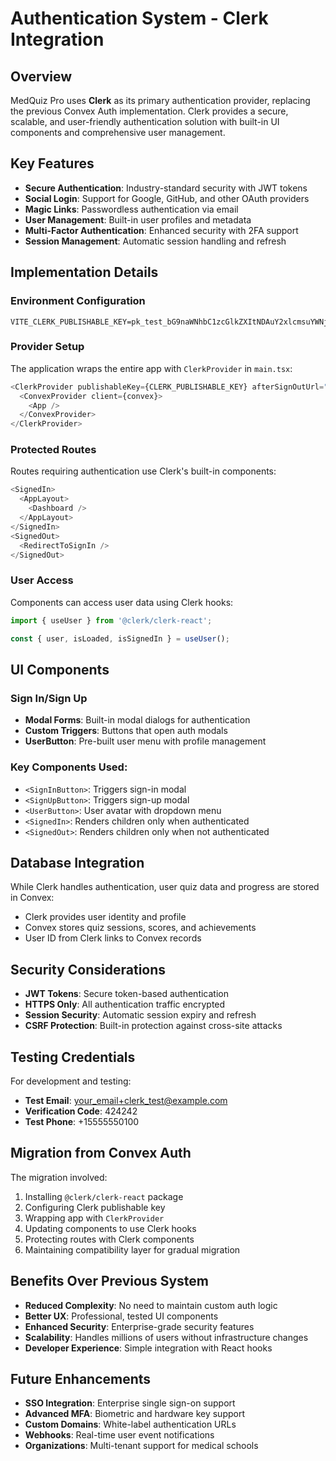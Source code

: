# Authentication System - Clerk Integration

## Overview
MedQuiz Pro uses **Clerk** as its primary authentication provider, replacing the previous Convex Auth implementation. Clerk provides a secure, scalable, and user-friendly authentication solution with built-in UI components and comprehensive user management.

## Key Features
- **Secure Authentication**: Industry-standard security with JWT tokens
- **Social Login**: Support for Google, GitHub, and other OAuth providers
- **Magic Links**: Passwordless authentication via email
- **User Management**: Built-in user profiles and metadata
- **Multi-Factor Authentication**: Enhanced security with 2FA support
- **Session Management**: Automatic session handling and refresh

## Implementation Details

### Environment Configuration
```env
VITE_CLERK_PUBLISHABLE_KEY=pk_test_bG9naWNhbC1zcGlkZXItNDAuY2xlcmsuYWNjb3VudHMuZGV2JA
```

### Provider Setup
The application wraps the entire app with `ClerkProvider` in `main.tsx`:
```typescript
<ClerkProvider publishableKey={CLERK_PUBLISHABLE_KEY} afterSignOutUrl="/">
  <ConvexProvider client={convex}>
    <App />
  </ConvexProvider>
</ClerkProvider>
```

### Protected Routes
Routes requiring authentication use Clerk's built-in components:
```typescript
<SignedIn>
  <AppLayout>
    <Dashboard />
  </AppLayout>
</SignedIn>
<SignedOut>
  <RedirectToSignIn />
</SignedOut>
```

### User Access
Components can access user data using Clerk hooks:
```typescript
import { useUser } from '@clerk/clerk-react';

const { user, isLoaded, isSignedIn } = useUser();
```

## UI Components

### Sign In/Sign Up
- **Modal Forms**: Built-in modal dialogs for authentication
- **Custom Triggers**: Buttons that open auth modals
- **UserButton**: Pre-built user menu with profile management

### Key Components Used:
- `<SignInButton>`: Triggers sign-in modal
- `<SignUpButton>`: Triggers sign-up modal  
- `<UserButton>`: User avatar with dropdown menu
- `<SignedIn>`: Renders children only when authenticated
- `<SignedOut>`: Renders children only when not authenticated

## Database Integration
While Clerk handles authentication, user quiz data and progress are stored in Convex:
- Clerk provides user identity and profile
- Convex stores quiz sessions, scores, and achievements
- User ID from Clerk links to Convex records

## Security Considerations
- **JWT Tokens**: Secure token-based authentication
- **HTTPS Only**: All authentication traffic encrypted
- **Session Security**: Automatic session expiry and refresh
- **CSRF Protection**: Built-in protection against cross-site attacks

## Testing Credentials
For development and testing:
- **Test Email**: your_email+clerk_test@example.com
- **Verification Code**: 424242
- **Test Phone**: +15555550100

## Migration from Convex Auth
The migration involved:
1. Installing `@clerk/clerk-react` package
2. Configuring Clerk publishable key
3. Wrapping app with `ClerkProvider`
4. Updating components to use Clerk hooks
5. Protecting routes with Clerk components
6. Maintaining compatibility layer for gradual migration

## Benefits Over Previous System
- **Reduced Complexity**: No need to maintain custom auth logic
- **Better UX**: Professional, tested UI components
- **Enhanced Security**: Enterprise-grade security features
- **Scalability**: Handles millions of users without infrastructure changes
- **Developer Experience**: Simple integration with React hooks

## Future Enhancements
- **SSO Integration**: Enterprise single sign-on support
- **Advanced MFA**: Biometric and hardware key support
- **Custom Domains**: White-label authentication URLs
- **Webhooks**: Real-time user event notifications
- **Organizations**: Multi-tenant support for medical schools